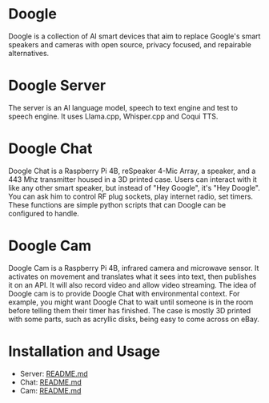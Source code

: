 # Doogle

Doogle is a collection of AI smart devices that aim to replace Google's smart speakers and cameras with open source, privacy focused, and repairable alternatives.

# Doogle Server
The server is an AI language model, speech to text engine and test to speech engine. It uses Llama.cpp, Whisper.cpp and Coqui TTS.

# Doogle Chat
Doogle Chat is a Raspberry Pi 4B, reSpeaker 4-Mic Array, a speaker, and a 443 Mhz transmitter housed in a 3D printed case. Users can interact with it like any other smart speaker, but instead of "Hey Google", it's "Hey Doogle". You can ask him to control RF plug sockets, play internet radio, set timers. These functions are simple python scripts that can Doogle can be configured to handle.

# Doogle Cam
Doogle Cam is a Raspberry Pi 4B, infrared camera and microwave sensor. It activates on movement and translates what it sees into text, then publishes it on an API. It will also record video and allow video streaming. The idea of Doogle cam is to provide Doogle Chat with environmental context. For example, you might want Doogle Chat to wait until someone is in the room before telling them their timer has finished. The case is mostly 3D printed with some parts, such as acryllic disks, being easy to come across on eBay.

# Installation and Usage
- Server: [README.md](server/README.md)
- Chat: [README.md](chat/README.md)
- Cam: [README.md](cam/README.md)